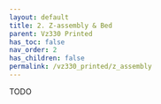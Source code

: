 ```yaml
---
layout: default
title: 2. Z-assembly & Bed
parent: Vz330 Printed
has_toc: false
nav_order: 2
has_children: false
permalink: /vz330_printed/z_assembly
---
```


TODO

